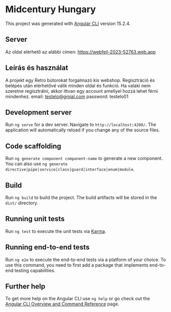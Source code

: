 # Midcentury Hungary

This project was generated with [Angular CLI](https://github.com/angular/angular-cli) version 15.2.4.

## Server
Az oldal elérhető az alábbi címen: https://webfejl-2023-52763.web.app

## Leírás és használat
A projekt egy Retro bútorokat forgalmazó kis webshop.
Regisztráció és belépés után elérhetővé válik minden oldal és funkció. 
Ha valaki nem szeretne regisztrálni, akkor ittvan egy account amellyel hozzá lehet férni mindenhez. email: testelo@gmial.com password: testelo01

## Development server
Run `ng serve` for a dev server. Navigate to `http://localhost:4200/`. The application will automatically reload if you change any of the source files.

## Code scaffolding

Run `ng generate component component-name` to generate a new component. You can also use `ng generate directive|pipe|service|class|guard|interface|enum|module`.

## Build

Run `ng build` to build the project. The build artifacts will be stored in the `dist/` directory.

## Running unit tests

Run `ng test` to execute the unit tests via [Karma](https://karma-runner.github.io).

## Running end-to-end tests

Run `ng e2e` to execute the end-to-end tests via a platform of your choice. To use this command, you need to first add a package that implements end-to-end testing capabilities.

## Further help

To get more help on the Angular CLI use `ng help` or go check out the [Angular CLI Overview and Command Reference](https://angular.io/cli) page.
